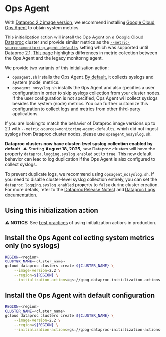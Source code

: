 # Ops Agent

With [Dataproc 2.2 image version](https://cloud.google.com/dataproc/docs/concepts/versioning/dataproc-release-2.2), we recommend installing [Google Cloud Ops Agent](https://cloud.google.com/stackdriver/docs/solutions/agents/ops-agent) to obtain system metrics. 

This initialization action will install the Ops Agent on a [Google Cloud Dataproc](https://cloud.google.com/dataproc) cluster and provide similar metrics as the [`--metric-sources=monitoring-agent-defaults`](https://cloud.google.com/dataproc/docs/guides/dataproc-metrics#monitoring_agent_metrics) setting which was supported until Dataproc 2.1.
[This page](https://cloud.google.com/monitoring/api/metrics_agent#oagent-vs-magent) highlights differences in metric collection between the Ops Agent and the legacy monitoring agent.

We provide two variants of this initialization action:
- `opsagent.sh` installs the Ops Agent. [By default](https://cloud.google.com/stackdriver/docs/solutions/agents/ops-agent/configuration#default), it collects syslogs and system (node) metrics.
- `opsagent_nosyslog.sh` installs the Ops Agent and also specifies a user configuration in order to skip syslogs collection from your cluster nodes. If the user configuration is not specified, Ops Agent will collect syslogs besides the system (node) metrics. You can further customize this configuration to collect logs and metrics from other third-party applications.

If you are looking to match the behavior of Dataproc image versions up to 2.1 with `--metric-sources=monitoring-agent-defaults`, which did not ingest syslogs from Dataproc cluster nodes, please use `opsagent_nosyslog.sh`.

**Dataproc clusters now have cluster-level syslog collection enabled by default.** ⚠️ Starting **August 18, 2025,** new Dataproc clusters will have the property `dataproc.logging.syslog.enabled` set to `true`. This new default behavior can lead to log duplication if the Ops Agent is also configured to collect syslogs.

To prevent duplicate logs, we recommend using `opsagent_nosyslog.sh`. If you need to disable cluster-level syslog collection entirely, you can set the `dataproc.logging.syslog.enabled` property to `false` during cluster creation. For more details, refer to the [Dataproc Release Notes](https://cloud.google.com/dataproc/docs/release-notes#July_15_2025)) and [Dataproc Logs documentation](https://cloud.google.com/dataproc/docs/guides/logging#cluster-logs).

## Using this initialization action

**:warning: NOTICE:** See
[best practices](/README.md#how-initialization-actions-are-used) of using
initialization actions in production.

## Install the Ops Agent collecting system metrics only (no syslogs)

```bash
REGION=<region>
CLUSTER_NAME=<cluster_name>
gcloud dataproc clusters create ${CLUSTER_NAME} \
    --image-version=2.2 \
    --region=${REGION} \
    --initialization-actions=gs://goog-dataproc-initialization-actions-${REGION}/opsagent/opsagent_nosyslog.sh
```

## Install the Ops Agent with default configuration

```bash
REGION=<region>
CLUSTER_NAME=<cluster_name>
gcloud dataproc clusters create ${CLUSTER_NAME} \
    --image-version=2.2 \
    --region=${REGION} \
    --initialization-actions=gs://goog-dataproc-initialization-actions-${REGION}/opsagent/opsagent.sh
```
